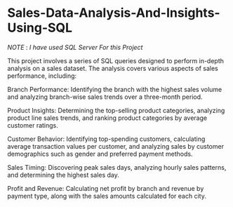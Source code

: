 # Sales-Data-Analysis-And-Insights-Using-SQL
*NOTE* : *I have used SQL Server For this Project*

This project involves a series of SQL queries designed to perform in-depth analysis on a sales dataset. 
The analysis covers various aspects of sales performance, including:

Branch Performance: Identifying the branch with the highest sales volume 
and analyzing branch-wise sales trends over a three-month period.

Product Insights: Determining the top-selling product categories, analyzing product line sales trends, 
and ranking product categories by average customer ratings.


Customer Behavior: Identifying top-spending customers, calculating average transaction values per customer, 
and analyzing sales by customer demographics such as gender and preferred payment methods.

Sales Timing: Discovering peak sales days, analyzing hourly sales patterns, 
and determining the highest sales day.

Profit and Revenue: Calculating net profit by branch and revenue by payment type,
along with the sales amounts calculated for each city.
